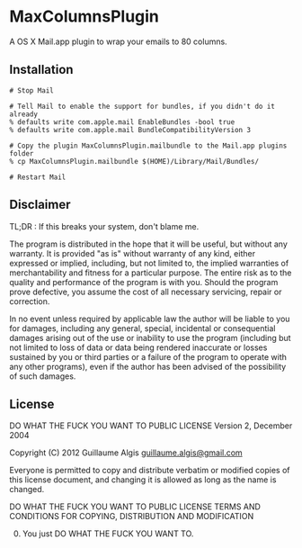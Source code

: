# MaxColumnsPlugin

A OS X Mail.app plugin to wrap your emails to 80 columns.

## Installation

    # Stop Mail

    # Tell Mail to enable the support for bundles, if you didn't do it already
    % defaults write com.apple.mail EnableBundles -bool true
    % defaults write com.apple.mail BundleCompatibilityVersion 3

    # Copy the plugin MaxColumnsPlugin.mailbundle to the Mail.app plugins folder
    % cp MaxColumnsPlugin.mailbundle $(HOME)/Library/Mail/Bundles/

    # Restart Mail

## Disclaimer

TL;DR : If this breaks your system, don't blame me.

The program is distributed in the hope that it will be useful, but without any warranty. It is provided "as is" without warranty of any kind, either expressed or implied, including, but not limited to, the implied warranties of merchantability and fitness for a particular purpose. The entire risk as to the quality and performance of the program is with you. Should the program prove defective, you assume the cost of all necessary servicing, repair or correction.

In no event unless required by applicable law the author will be liable to you for damages, including any general, special, incidental or consequential damages arising out of the use or inability to use the program (including but not limited to loss of data or data being rendered inaccurate or losses sustained by you or third parties or a failure of the program to operate with any other programs), even if the author has been advised of the possibility of such damages.

## License

DO WHAT THE FUCK YOU WANT TO PUBLIC LICENSE 
Version 2, December 2004 

Copyright (C) 2012 Guillaume Algis <guillaume.algis@gmail.com> 

Everyone is permitted to copy and distribute verbatim or modified 
copies of this license document, and changing it is allowed as long 
as the name is changed. 

DO WHAT THE FUCK YOU WANT TO PUBLIC LICENSE 
TERMS AND CONDITIONS FOR COPYING, DISTRIBUTION AND MODIFICATION 

0. You just DO WHAT THE FUCK YOU WANT TO. 